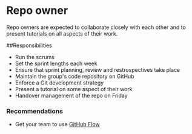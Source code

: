 # Repo owner

Repo owners are expected to collaborate closely with each other and to present tutorials on all aspects of their work.

##Responsibilities

* Run the scrums
* Set the sprint lengths each week
* Ensure that sprint planning, review and restrospectives take place
* Maintain the group's code repository on GitHub
* Enforce a Git development strategy
* Present a tutorial on some aspect of their work
* Handover management of the repo on Friday

### Recommendations

* Get your team to use [GitHub Flow](http://scottchacon.com/2011/08/31/github-flow.html)